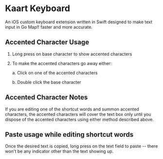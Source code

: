 Kaart Keyboard
===================

An iOS custom keyboard extension written in Swift designed to make text input in Go Map!! faster and more accurate.

## Accented Character Usage
1. Long press on base character to show accented characters
2. To make the accented characters go away either:
   
   a. Click on one of the accented characters
   
   b. Double click the base character



## Accented Character Notes
If you are editing one of the shortcut words and summon accented characters, the accented characters will cover the text box only until you dispose of the accented characters using either method described above.

## Paste usage while editing shortcut words
Once the desired text is copied, long press on the text field to paste -- there won't be any indicator other than the text showing up.
